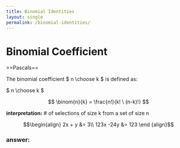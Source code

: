```yaml
---
title: Binomial Identities
layout: single
permalink: /binomial-identities/
---
```


# Binomial Coefficient

==Pascals==

The binomial coefficient $ n \choose k $ is defined as:

$ n \choose k $

$$ \binom{n}{k} = \frac{n!}{k! \ (n-k)!} $$

**interpretation:** # of selections of size k from a set of size n

$$\begin{align}
  2x + y &= 3\\
  123x -24y &= 123
\end {align}$$

### answer:
